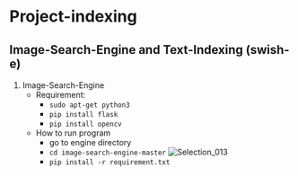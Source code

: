 # Project-indexing

## Image-Search-Engine and Text-Indexing (swish-e)

1. Image-Search-Engine
   - Requirement:
      * `sudo apt-get python3`
      * `pip install flask`
      * `pip install opencv`
   - How to run program
       * go to engine directory
       * `cd image-search-engine-master`
       ![Selection_013](https://user-images.githubusercontent.com/46868237/66748775-39092200-eeb2-11e9-8a01-c5c696376dec.png)
       * `pip install -r requirement.txt`

